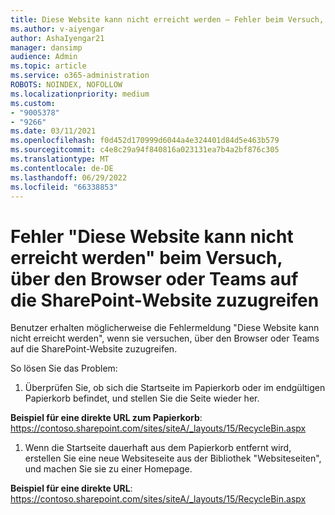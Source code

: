 ```yaml
---
title: Diese Website kann nicht erreicht werden – Fehler beim Versuch, über den Browser oder Teams auf die SharePoint-Website zuzugreifen
ms.author: v-aiyengar
author: AshaIyengar21
manager: dansimp
audience: Admin
ms.topic: article
ms.service: o365-administration
ROBOTS: NOINDEX, NOFOLLOW
ms.localizationpriority: medium
ms.custom:
- "9005378"
- "9266"
ms.date: 03/11/2021
ms.openlocfilehash: f0d452d170999d6044a4e324401d84d5e463b579
ms.sourcegitcommit: c4e8c29a94f840816a023131ea7b4a2bf876c305
ms.translationtype: MT
ms.contentlocale: de-DE
ms.lasthandoff: 06/29/2022
ms.locfileid: "66338853"
---
```

# <a name="this-site-cant-be-reached-error-when-trying-to-access-sharepoint-site-from-browser-or-teams"></a>Fehler "Diese Website kann nicht erreicht werden" beim Versuch, über den Browser oder Teams auf die SharePoint-Website zuzugreifen

Benutzer erhalten möglicherweise die Fehlermeldung "Diese Website kann nicht erreicht werden", wenn sie versuchen, über den Browser oder Teams auf die SharePoint-Website zuzugreifen. 

So lösen Sie das Problem: 

1. Überprüfen Sie, ob sich die Startseite im Papierkorb oder im endgültigen Papierkorb befindet, und stellen Sie die Seite wieder her.

**Beispiel für eine direkte URL zum Papierkorb**: https://contoso.sharepoint.com/sites/siteA/_layouts/15/RecycleBin.aspx

1. Wenn die Startseite dauerhaft aus dem Papierkorb entfernt wird, erstellen Sie eine neue Websiteseite aus der Bibliothek "Websiteseiten", und machen Sie sie zu einer Homepage. 

**Beispiel für eine direkte URL**: https://contoso.sharepoint.com/sites/siteA/_layouts/15/RecycleBin.aspx